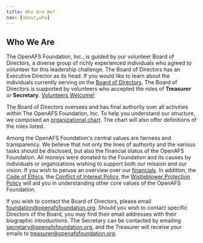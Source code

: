 ```yaml
---
title: Who Are We?
nav: [about,who]
---
```


## Who We Are ##

The OpenAFS Foundation, Inc., is guided by our volunteer Board of Directors, a diverse
group of richly experienced individuals who agreed to volunteer for this
leadership challenge.  The Board of Directors has an Executive Director as its
head.  If you would like to learn about the individuals currently serving on
the [Board of Directors]({sit.github.url}/about/board/).  The Board of
Directors is supported by volunteers who accepted the roles of **Treasurer** or
**Secretary**. [Volunteers Welcome!]({sit.github.url}/help/volunteer/)

The Board of Directors oversees and has final authority over all activities
within The OpenAFS Foundation, Inc.  To help you understand our structure, we
composed an [organizational chart]({sit.github.url}/about/org-chart/). The
chart will also offer definitions of the roles listed.

Among the OpenAFS Foundation's central values are fairness and transparency.
We believe that not only the lines of authority and the various tasks should be
disclosed, but also the financial status of the OpenAFS Foundation.  All moneys
were donated to the Foundation and its causes by individuals or organizations
wishing to support both our mission and our vision.  If you wish to peruse an
overview over our [financials]({sit.github.url}/about/finance/).  In addition, the
[Code of Ethics]({sit.github.url}/docs/openafs-foundation-coi-policy.pdf), the [Conflict of Interest
Policy]({sit.github.url}/docs/openafs-foundation-coe.pdf), the [Wistleblower Protection Policy]({sit.github.url}/docs/openafs-foundation-whistleblower-policy.pdf)
will aid you in understanding other core values of the OpenAFS Foundation. 

If you wish to contact the Board of Directors, please email
[foundation@openafsfoundation.org](mailto:foundation@openafsfoundation.org).  Should you wish to
contact specific Directors of the Board, you may find their email addresses
with their biographic introductions.  The Secretary can be contacted by
emailing [secretary@openafsfoundation.org](mailto:secretary@openafsfoundation.org), and the
Treasurer will receive your emails to
[treasurer@openafsfoundation.org](mailto:treasurer@openafsfoundation.org).
